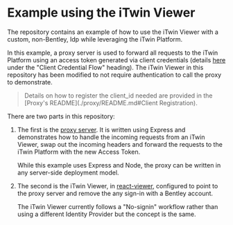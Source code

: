 # Example using the iTwin Viewer

The repository contains an example of how to use the iTwin Viewer with a custom, non-Bentley, Idp while leveraging the iTwin Platform.

In this example, a proxy server is used to forward all requests to the iTwin Platform using an access token generated via client credentials (details [here](https://developer.bentley.com/apis/overview/authorization/) under the "Client Credential Flow" heading).
The iTwin Viewer in this repository has been modified to not require authentication to call the proxy to demonstrate.

> Details on how to register the client_id needed are provided in the [Proxy's README](./proxy/README.md#Client Registration).

There are two parts in this repository:

1. The first is the [proxy server](./proxy/README.md). It is written using Express and demonstrates how to handle the incoming requests from an iTwin Viewer, swap out the incoming headers and forward the requests to the iTwin Platform with the new Access Token.

    While this example uses Express and Node, the proxy can be written in any server-side deployment model.

1. The second is the iTwin Viewer, in [react-viewer](./react-viewer/README.md), configured to point to the proxy server and remove the any sign-in with a Bentley account.

    The iTwin Viewer currently follows a "No-signin" workflow rather than using a different Identity Provider but the concept is the same.
